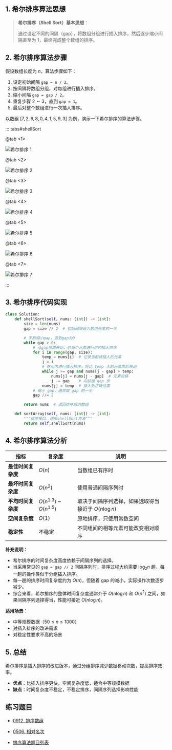 ## 1. 希尔排序算法思想

> **希尔排序（Shell Sort）基本思想**：
>
> 通过设定不同的间隔（gap），将数组分组进行插入排序，然后逐步缩小间隔直至为 $1$，最终完成整个数组的排序。

## 2. 希尔排序算法步骤

假设数组长度为 $n$，算法步骤如下：
1. 设定初始间隔 `gap = n / 2`。
2. 按间隔将数组分组，对每组进行插入排序。
3. 缩小间隔 `gap = gap / 2`。
4. 重复步骤 $2 \sim 3$，直到 `gap = 1`。
5. 最后对整个数组进行一次插入排序。

以数组 $[7, 2, 6, 8, 0, 4, 1, 5, 9, 3]$ 为例，演示一下希尔排序的算法步骤。

::: tabs#shellSort

@tab <1>

![希尔排序 1](https://qcdn.itcharge.cn/images/202308162132060.png)

@tab <2>

![希尔排序 2](https://qcdn.itcharge.cn/images/202308162132189.png)

@tab <3>

![希尔排序 3](https://qcdn.itcharge.cn/images/202308162132870.png)

@tab <4>

![希尔排序 4](https://qcdn.itcharge.cn/images/202308162132322.png)

@tab <5>

![希尔排序 5](https://qcdn.itcharge.cn/images/202308162132881.png)

@tab <6>

![希尔排序 6](https://qcdn.itcharge.cn/images/202308162132386.png)

@tab <7>

![希尔排序 7](https://qcdn.itcharge.cn/images/202308162132898.png)

:::

## 3. 希尔排序代码实现

```python
class Solution:
    def shellSort(self, nums: [int]) -> [int]:
        size = len(nums)
        gap = size // 2  # 初始间隔设为数组长度的一半

        # 不断缩小gap，直到gap为0
        while gap > 0:
            # 从gap位置开始，对每个元素进行组内插入排序
            for i in range(gap, size):
                temp = nums[i]  # 记录当前待插入的元素
                j = i
                # 在组内进行插入排序，将比 temp 大的元素向后移动
                while j >= gap and nums[j - gap] > temp:
                    nums[j] = nums[j - gap]  # 元素后移
                    j -= gap    # 向前跳 gap 步
                nums[j] = temp  # 插入到正确位置
            # 缩小 gap，通常取 gap 的一半
            gap //= 2

        return nums  # 返回排序后的数组

    def sortArray(self, nums: [int]) -> [int]:
        """排序接口，调用shellSort方法"""
        return self.shellSort(nums)
```

## 4. 希尔排序算法分析

| 指标 | 复杂度 | 说明 |
|------|--------|------|
| **最佳时间复杂度** | $O(n)$ | 当数组已有序时 |
| **最坏时间复杂度** | $O(n^2)$ | 使用普通间隔序列时 |
| **平均时间复杂度** | $O(n^{1.3})$ ~ $O(n^{1.5})$ | 取决于间隔序列选择，如果选取得当接近于 $O(n \log n)$ |
| **空间复杂度** | $O(1)$ | 原地排序，只使用常数空间 |
| **稳定性** | 不稳定 | 不同组间的相等元素可能改变相对顺序 |

**补充说明：**

- 希尔排序的时间复杂度高度依赖于间隔序列的选择。
- 当采用常见的 `gap = gap // 2` 间隔序列时，排序过程大约需要 $\log_2 n$ 趟，每一趟的操作类似于分组插入排序。
- 每一趟的排序时间复杂度约为 $O(n)$，但随着 gap 的减小，实际操作次数逐步减少。
- 综合来看，希尔排序的整体时间复杂度通常介于 $O(n \log n)$ 和 $O(n^2)$ 之间，如果间隔序列选择得当，性能可接近 $O(n \log n)$。

**适用场景**：

- 中等规模数据（$50 \leq n \leq 1000$）
- 对插入排序的改进需求
- 对稳定性要求不高的场景

## 5. 总结

希尔排序是插入排序的改进版本，通过分组排序减少数据移动次数，提高排序效率。

- **优点**：比插入排序更快，空间复杂度低，适合中等规模数据
- **缺点**：时间复杂度不稳定，不稳定排序，间隔序列选择影响性能

## 练习题目

- [0912. 排序数组](https://github.com/ITCharge/AlgoNote/tree/main/docs/solutions/0900-0999/sort-an-array.md)
- [0506. 相对名次](https://github.com/ITCharge/AlgoNote/tree/main/docs/solutions/0500-0599/relative-ranks.md)

- [排序算法题目列表](https://github.com/ITCharge/AlgoNote/tree/main/docs/00_preface/00_06_categories_list.md#%E6%8E%92%E5%BA%8F%E7%AE%97%E6%B3%95%E9%A2%98%E7%9B%AE)